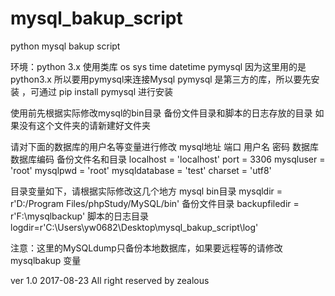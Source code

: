 # mysql_bakup_script
python mysql bakup script

环境：python 3.x
使用类库 os sys time datetime pymysql
因为这里用的是python3.x 所以要用pymysql来连接Mysql
pymysql 是第三方的库，所以要先安装 ，可通过 pip install pymysql 进行安装

使用前先根据实际修改mysql的bin目录 备份文件目录和脚本的日志存放的目录
如果没有这个文件夹的请新建好文件夹

请对下面的数据库的用户名等变量进行修改
mysql地址 端口 用户名 密码 数据库 数据库编码 备份文件名和目录
localhost = 'localhost'
port = 3306
mysqluser = 'root'
mysqlpwd = 'root'
mysqldatabase = 'test'
charset = 'utf8'

目录变量如下，请根据实际修改这几个地方
mysql bin目录 
mysqldir = r'D:/Program Files/phpStudy/MySQL/bin'
备份文件目录
backupfiledir = r'F:\mysqlbackup'
脚本的日志目录
logdir=r'C:\Users\yw0682\Desktop\mysql_bakup_script\log'


注意：这里的MySQLdump只备份本地数据库，如果要远程等的请修改 mysqlbakup 变量

ver 1.0 2017-08-23
All right reserved by zealous
